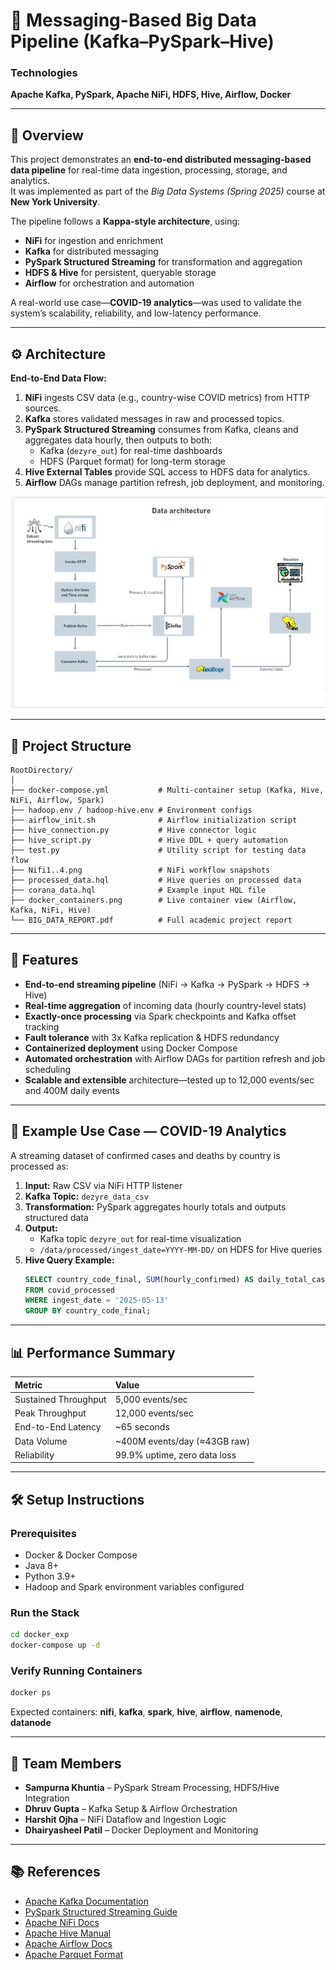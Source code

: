 # 🧩 Messaging-Based Big Data Pipeline (Kafka–PySpark–Hive)

### Technologies
**Apache Kafka, PySpark, Apache NiFi, HDFS, Hive, Airflow, Docker**

---

## 📘 Overview
This project demonstrates an **end-to-end distributed messaging-based data pipeline** for real-time data ingestion, processing, storage, and analytics.  
It was implemented as part of the *Big Data Systems (Spring 2025)* course at **New York University**.

The pipeline follows a **Kappa-style architecture**, using:
- **NiFi** for ingestion and enrichment  
- **Kafka** for distributed messaging  
- **PySpark Structured Streaming** for transformation and aggregation  
- **HDFS & Hive** for persistent, queryable storage  
- **Airflow** for orchestration and automation  

A real-world use case—**COVID-19 analytics**—was used to validate the system’s scalability, reliability, and low-latency performance.

---

## ⚙️ Architecture
**End-to-End Data Flow:**
1. **NiFi** ingests CSV data (e.g., country-wise COVID metrics) from HTTP sources.  
2. **Kafka** stores validated messages in raw and processed topics.  
3. **PySpark Structured Streaming** consumes from Kafka, cleans and aggregates data hourly, then outputs to both:
   - Kafka (`dezyre_out`) for real-time dashboards  
   - HDFS (Parquet format) for long-term storage  
4. **Hive External Tables** provide SQL access to HDFS data for analytics.  
5. **Airflow** DAGs manage partition refresh, job deployment, and monitoring.  

<p align="center">
  <img src="https://raw.githubusercontent.com/SamKh5/Messaging-Based-Big-Data-Pipeline/main/assets/architecture.jpeg" alt="Pipeline Architecture" width="600"/>
</p>

---

## 📂 Project Structure
```
RootDirectory/
│
├── docker-compose.yml           # Multi-container setup (Kafka, Hive, NiFi, Airflow, Spark)
├── hadoop.env / hadoop-hive.env # Environment configs
├── airflow_init.sh              # Airflow initialization script
├── hive_connection.py           # Hive connector logic
├── hive_script.py               # Hive DDL + query automation
├── test.py                      # Utility script for testing data flow
├── Nifi1..4.png                 # NiFi workflow snapshots
├── processed_data.hql           # Hive queries on processed data
├── corana_data.hql              # Example input HQL file
├── docker_containers.png        # Live container view (Airflow, Kafka, NiFi, Hive)
└── BIG_DATA_REPORT.pdf          # Full academic project report
```

---

## 🚀 Features
- **End-to-end streaming pipeline** (NiFi → Kafka → PySpark → HDFS → Hive)
- **Real-time aggregation** of incoming data (hourly country-level stats)
- **Exactly-once processing** via Spark checkpoints and Kafka offset tracking
- **Fault tolerance** with 3x Kafka replication & HDFS redundancy
- **Containerized deployment** using Docker Compose
- **Automated orchestration** with Airflow DAGs for partition refresh and job scheduling
- **Scalable and extensible** architecture—tested up to 12,000 events/sec and 400M daily events

---

## 🧪 Example Use Case — COVID-19 Analytics
A streaming dataset of confirmed cases and deaths by country is processed as:
1. **Input:** Raw CSV via NiFi HTTP listener  
2. **Kafka Topic:** `dezyre_data_csv`  
3. **Transformation:** PySpark aggregates hourly totals and outputs structured data  
4. **Output:**  
   - Kafka topic `dezyre_out` for real-time visualization  
   - `/data/processed/ingest_date=YYYY-MM-DD/` on HDFS for Hive queries  
5. **Hive Query Example:**
   ```sql
   SELECT country_code_final, SUM(hourly_confirmed) AS daily_total_cases
   FROM covid_processed
   WHERE ingest_date = '2025-05-13'
   GROUP BY country_code_final;
   ```

---

## 📊 Performance Summary
| Metric | Value |
|:--|:--|
| Sustained Throughput | 5,000 events/sec |
| Peak Throughput | 12,000 events/sec |
| End-to-End Latency | ~65 seconds |
| Data Volume | ~400M events/day (≈43GB raw) |
| Reliability | 99.9% uptime, zero data loss |

---

## 🛠️ Setup Instructions
### Prerequisites
- Docker & Docker Compose  
- Java 8+  
- Python 3.9+  
- Hadoop and Spark environment variables configured

### Run the Stack
```bash
cd docker_exp
docker-compose up -d
```

### Verify Running Containers
```bash
docker ps
```

Expected containers: **nifi**, **kafka**, **spark**, **hive**, **airflow**, **namenode**, **datanode**

---

## 🧩 Team Members
- **Sampurna Khuntia** – PySpark Stream Processing, HDFS/Hive Integration  
- **Dhruv Gupta** – Kafka Setup & Airflow Orchestration  
- **Harshit Ojha** – NiFi Dataflow and Ingestion Logic  
- **Dhairyasheel Patil** – Docker Deployment and Monitoring  

---

## 📚 References
- [Apache Kafka Documentation](https://kafka.apache.org/documentation/)
- [PySpark Structured Streaming Guide](https://spark.apache.org/docs/latest/structured-streaming-programming-guide.html)
- [Apache NiFi Docs](https://nifi.apache.org/docs.html)
- [Apache Hive Manual](https://cwiki.apache.org/confluence/display/Hive/LanguageManual)
- [Apache Airflow Docs](https://airflow.apache.org/docs/)
- [Apache Parquet Format](https://parquet.apache.org/documentation/latest/)
